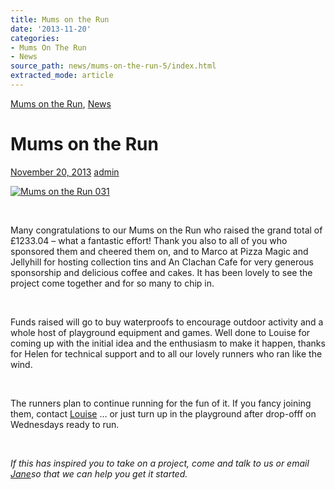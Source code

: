 ```yaml
---
title: Mums on the Run
date: '2013-11-20'
categories:
- Mums On The Run
- News
source_path: news/mums-on-the-run-5/index.html
extracted_mode: article
---
```

[Mums on the Run](category/mums-on-the-run/), [News](category/news/)

# Mums on the Run

[November 20, 2013](news/mums-on-the-run-5/) [admin](author/admin/)

[![Mums on the Run 031](/assets/images/2013/11/Mums-on-the-Run-031-300x200.jpg)](/assets/images/2013/11/Mums-on-the-Run-031.jpg)

&nbsp;

Many congratulations to our Mums on the Run who raised the grand total of £1233.04 – what a fantastic effort! Thank you also to all of you who sponsored them and cheered them on, and to Marco at Pizza Magic and Jellyhill for hosting collection tins and An Clachan Cafe for very generous sponsorship and delicious coffee and cakes. It has been lovely to see the project come together and for so many to chip in.

&nbsp;

Funds raised will go to buy waterproofs to encourage outdoor activity and a whole host of playground equipment and games. Well done to Louise for coming up with the initial idea and the enthusiasm to make it happen, thanks for Helen for technical support and to all our lovely runners who ran like the wind.

&nbsp;

The runners plan to continue running for the fun of it. If you fancy joining them, contact [Louise](mailto:scottishchick72@hotmail.com) … or just turn up in the playground after drop-offf on Wednesdays ready to run.

&nbsp;

_If this has inspired you to take on a project, come and talk to us or email [Jane](mailto:janegrove@btinternet.com)so that we can help you get it started._
